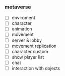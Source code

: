 ### metaverse

- [ ] enviroment
- [ ] character
- [ ] animation
- [ ] movement
- [ ] server & lobby
- [ ] movement replication
- [ ] character custom
- [ ] show player list
- [ ] chat
- [ ] interaction with objects
